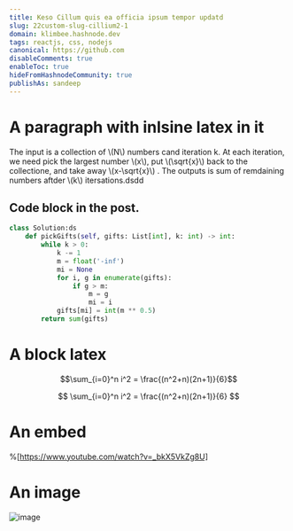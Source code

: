 ```yaml
---
title: Keso Cillum quis ea officia ipsum tempor updatd
slug: 22custom-slug-cillium2-1
domain: klimbee.hashnode.dev
tags: reactjs, css, nodejs
canonical: https://github.com
disableComments: true
enableToc: true
hideFromHashnodeCommunity: true
publishAs: sandeep
---
```


# A paragraph with inlsine latex in it

The input is a collection of \\(N\\) numbers cand iteration k. At each iteration, we need pick the largest number \\(x\\), put \\(\sqrt{x}\\) back to the collectione,  and take away \\(x-\sqrt{x}\\) . The outputs is sum of remdaining numbers aftder \\(k\\) itersations.dsdd

## Code block in the post.

```python
class Solution:ds
    def pickGifts(self, gifts: List[int], k: int) -> int:
        while k > 0:
            k -= 1
            m = float('-inf')
            mi = None
            for i, g in enumerate(gifts):
                if g > m:
                    m = g
                    mi = i
            gifts[mi] = int(m ** 0.5)
        return sum(gifts)
```

# A block latex

$$\sum_{i=0}^n i^2 = \frac{(n^2+n)(2n+1)}{6}$$

$$
\sum_{i=0}^n i^2 = \frac{(n^2+n)(2n+1)}{6}
$$

# An embed

%[https://www.youtube.com/watch?v=_bkX5VkZg8U]

# An image

![image](https://cdn.hashnode.com/res/hashnode/image/upload/v1681132538878/itnaYF1h-.png)
